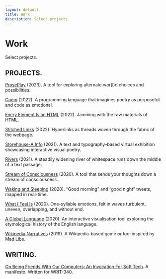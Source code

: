 ```yaml
---
layout: default
title: Work
description: Select projects.
---
```


<div class="intro">
  <h1>Work</h1>
  <div>
    <p>Select projects.</p>
  </div>
</div>
<main>
  <div class="section">
    <div class="section--header">
      <h2>PROJECTS.</h2>
    </div>
    <div class="section--body">
      <p><a href="/work/proseplay/">ProsePlay</a> (2023). A tool for exploring alternate wor(l)d choices and possibilities.</p>
      <p><a href="/work/coem/">Coem</a> (2022). A programming language that imagines poetry as purposeful and code as emotional.</p>
      <p><a href="/work/every-element-is-an-html/">Every Element Is an HTML</a> (2022). Jamming with the raw materials of HTML.</p>
      <p><a href="/work/stitched-links/">Stitched Links</a> (2022). Hyperlinks as threads woven through the fabric of the webpage.</p>
      <p><a href="/work/storehouse-a.info/">Storehouse-A.Info</a> (2021). A text and typography&ndash;based virtual exhibition showcasing interactive visual poetry.</p>
      <p><a href="/work/rivers/">Rivers</a> (2021). A steadily widening river of whitespace runs down the middle of a text passage.</p>
      <p><a href="/work/stream-of-consciousness/">Stream of Consciousness</a> (2020). A tool that sends your thoughts down a stream of consciousness.</p>
      <p><a href="/work/waking-and-sleeping/">Waking and Sleeping</a> (2020). “Good morning” and “good night” tweets, mapped in real-time.</p>
      <p><a href="/work/what-i-feel-is/">What I Feel Is</a> (2020). One-syllable emotions, felt in waves turbulent, uneven, overlapping, and without end.</p>
      <p><a href="/work/a-global-language/">A Global Language</a> (2020). An interactive visualisation tool exploring the etymological history of the English language.</p>
      <p><a href="/work/wikipedia-narratives/">Wikipedia Narratives</a> (2019). A Wikipedia-based game or tool inspired by Mad Libs.</p>
    </div>
  </div>
  <div class="section">
    <div class="section--header">
      <h2>WRITING.</h2>
      <div class="section--body">
        <p><a href="/work/manifesto">On Being Friends With Our Computers: An Invocation For Soft Tech</a>. A manifesto. Written for WRIT-340.</p>
      </div>
    </div>
  </div>
</main>